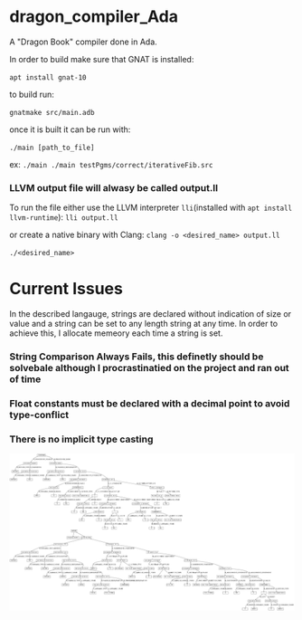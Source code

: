 # dragon_compiler_Ada
A "Dragon Book" compiler done in Ada.

In order to build make sure that GNAT is installed:

`apt install gnat-10`

to build run:

`gnatmake src/main.adb`

once it is built it can be run with:

`./main [path_to_file]` 

ex: `./main ./main testPgms/correct/iterativeFib.src`

### LLVM output file will alwasy be called output.ll

To run the file either use the LLVM interpreter `lli`(installed with `apt install llvm-runtime`):
  `lli output.ll`
  
 or create a native binary with Clang:
 `clang -o <desired_name> output.ll`
 
 `./<desired_name>`


# Current Issues
In the described langauge, strings are declared without indication of size or value and a string can be set to any length string at any time.
In order to achieve this, I allocate memeory each time a string is set.

### String Comparison Always Fails, this definetly should be solvebale although I procrastinatied on the project and ran out of time
### Float constants must be declared with a decimal point to avoid type-conflict
### There is no implicit type casting

![tree](final_tree.png?raw=true "Abstract Syntax Tree")



